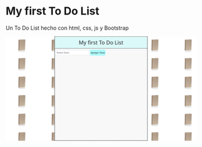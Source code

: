 # My first To Do List

Un To Do List hecho con html, css, js y Bootstrap

![alt text](ToDoList.png)
